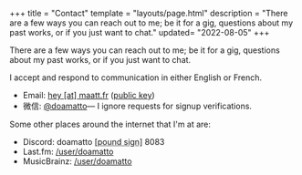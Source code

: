 +++
title = "Contact"
template = "layouts/page.html"
description = "There are a few ways you can reach out to me; be it for a gig, questions about my past works, or if you just want to chat."
updated= "2022-08-05"
+++

There are a few ways you can reach out to me; be it for a gig, questions about my past works, or if you just want to chat.

I accept and respond to communication in either English or French.

- Email: [hey \[at\] maatt.fr](mailto:hey@maatt.fr) ([public key](@/key.md))
- 微信: [@doamatto](weixin://dl/chat?doamatto)–– I ignore requests for signup verifications.

Some other places around the internet that I'm at are:
- Discord: doamatto <abbr title="#">[pound sign]</abbr> 8083
- Last.fm: [/user/doamatto](https://www.last.fm/user/doamatto)
- MusicBrainz: [/user/doamatto](https://musicbrainz.org/user/doamatto)

